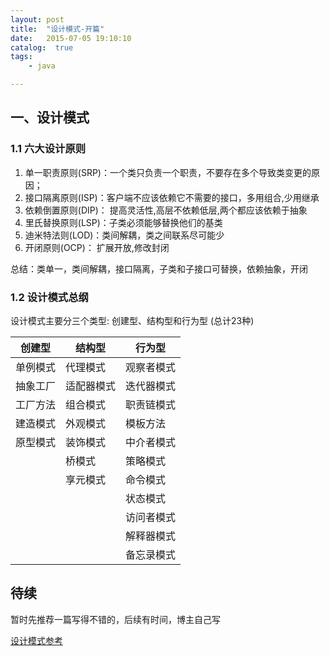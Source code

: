 ```yaml
---
layout: post
title:  "设计模式-开篇"
date:   2015-07-05 19:10:10
catalog:  true
tags:
    - java

---
```



## 一、设计模式

### 1.1 六大设计原则

1. 单一职责原则(SRP)：一个类只负责一个职责，不要存在多个导致类变更的原因；
2. 接口隔离原则(ISP)：客户端不应该依赖它不需要的接口，多用组合,少用继承
3. 依赖倒置原则(DIP)： 提高灵活性,高层不依赖低层,两个都应该依赖于抽象
4. 里氏替换原则(LSP)：子类必须能够替换他们的基类
5. 迪米特法则(LOD)：类间解耦，类之间联系尽可能少
6. 开闭原则(OCP)： 扩展开放,修改封闭

总结：类单一，类间解耦，接口隔离，子类和子接口可替换，依赖抽象，开闭

### 1.2 设计模式总纲

设计模式主要分三个类型: 创建型、结构型和行为型 (总计23种)

|创建型|结构型|行为型|
|---|---|---|
|单例模式|代理模式|观察者模式|
|抽象工厂|适配器模式|迭代器模式|
|工厂方法|组合模式|职责链模式|
|建造模式|外观模式|模板方法|
|原型模式|装饰模式|中介者模式|
||桥模式|策略模式|
||享元模式|命令模式|
|||状态模式|
|||访问者模式|
|||解释器模式|
|||备忘录模式|


## 待续
暂时先推荐一篇写得不错的，后续有时间，博主自己写

[设计模式参考](http://design-patterns.readthedocs.org/zh_CN/latest/read_uml.html)
